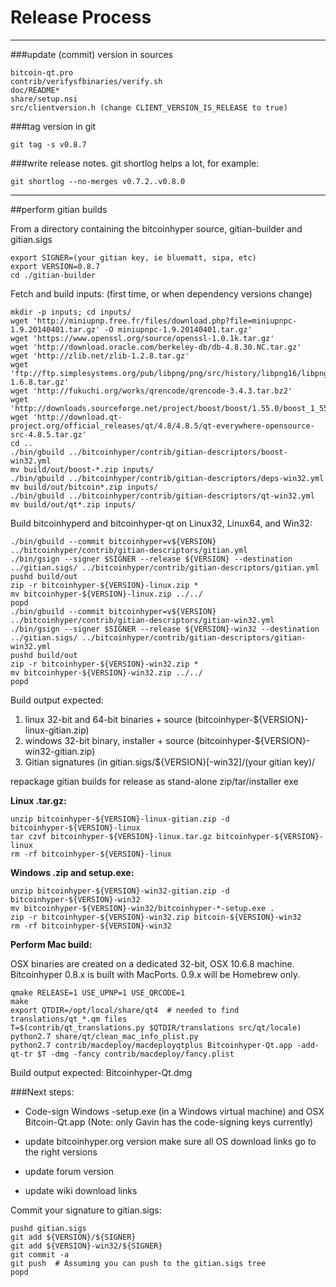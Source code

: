 Release Process
====================

* * *

###update (commit) version in sources


	bitcoin-qt.pro
	contrib/verifysfbinaries/verify.sh
	doc/README*
	share/setup.nsi
	src/clientversion.h (change CLIENT_VERSION_IS_RELEASE to true)

###tag version in git

	git tag -s v0.8.7

###write release notes. git shortlog helps a lot, for example:

	git shortlog --no-merges v0.7.2..v0.8.0

* * *

##perform gitian builds

 From a directory containing the bitcoinhyper source, gitian-builder and gitian.sigs
  
	export SIGNER=(your gitian key, ie bluematt, sipa, etc)
	export VERSION=0.8.7
	cd ./gitian-builder

 Fetch and build inputs: (first time, or when dependency versions change)

	mkdir -p inputs; cd inputs/
	wget 'http://miniupnp.free.fr/files/download.php?file=miniupnpc-1.9.20140401.tar.gz' -O miniupnpc-1.9.20140401.tar.gz'
	wget 'https://www.openssl.org/source/openssl-1.0.1k.tar.gz'
	wget 'http://download.oracle.com/berkeley-db/db-4.8.30.NC.tar.gz'
	wget 'http://zlib.net/zlib-1.2.8.tar.gz'
	wget 'ftp://ftp.simplesystems.org/pub/libpng/png/src/history/libpng16/libpng-1.6.8.tar.gz'
	wget 'http://fukuchi.org/works/qrencode/qrencode-3.4.3.tar.bz2'
	wget 'http://downloads.sourceforge.net/project/boost/boost/1.55.0/boost_1_55_0.tar.bz2'
	wget 'http://download.qt-project.org/official_releases/qt/4.8/4.8.5/qt-everywhere-opensource-src-4.8.5.tar.gz'
	cd ..
	./bin/gbuild ../bitcoinhyper/contrib/gitian-descriptors/boost-win32.yml
	mv build/out/boost-*.zip inputs/
	./bin/gbuild ../bitcoinhyper/contrib/gitian-descriptors/deps-win32.yml
	mv build/out/bitcoin*.zip inputs/
	./bin/gbuild ../bitcoinhyper/contrib/gitian-descriptors/qt-win32.yml
	mv build/out/qt*.zip inputs/

 Build bitcoinhyperd and bitcoinhyper-qt on Linux32, Linux64, and Win32:
  
	./bin/gbuild --commit bitcoinhyper=v${VERSION} ../bitcoinhyper/contrib/gitian-descriptors/gitian.yml
	./bin/gsign --signer $SIGNER --release ${VERSION} --destination ../gitian.sigs/ ../bitcoinhyper/contrib/gitian-descriptors/gitian.yml
	pushd build/out
	zip -r bitcoinhyper-${VERSION}-linux.zip *
	mv bitcoinhyper-${VERSION}-linux.zip ../../
	popd
	./bin/gbuild --commit bitcoinhyper=v${VERSION} ../bitcoinhyper/contrib/gitian-descriptors/gitian-win32.yml
	./bin/gsign --signer $SIGNER --release ${VERSION}-win32 --destination ../gitian.sigs/ ../bitcoinhyper/contrib/gitian-descriptors/gitian-win32.yml
	pushd build/out
	zip -r bitcoinhyper-${VERSION}-win32.zip *
	mv bitcoinhyper-${VERSION}-win32.zip ../../
	popd

  Build output expected:

  1. linux 32-bit and 64-bit binaries + source (bitcoinhyper-${VERSION}-linux-gitian.zip)
  2. windows 32-bit binary, installer + source (bitcoinhyper-${VERSION}-win32-gitian.zip)
  3. Gitian signatures (in gitian.sigs/${VERSION}[-win32]/(your gitian key)/

repackage gitian builds for release as stand-alone zip/tar/installer exe

**Linux .tar.gz:**

	unzip bitcoinhyper-${VERSION}-linux-gitian.zip -d bitcoinhyper-${VERSION}-linux
	tar czvf bitcoinhyper-${VERSION}-linux.tar.gz bitcoinhyper-${VERSION}-linux
	rm -rf bitcoinhyper-${VERSION}-linux

**Windows .zip and setup.exe:**

	unzip bitcoinhyper-${VERSION}-win32-gitian.zip -d bitcoinhyper-${VERSION}-win32
	mv bitcoinhyper-${VERSION}-win32/bitcoinhyper-*-setup.exe .
	zip -r bitcoinhyper-${VERSION}-win32.zip bitcoin-${VERSION}-win32
	rm -rf bitcoinhyper-${VERSION}-win32

**Perform Mac build:**

  OSX binaries are created on a dedicated 32-bit, OSX 10.6.8 machine.
  Bitcoinhyper 0.8.x is built with MacPorts.  0.9.x will be Homebrew only.

	qmake RELEASE=1 USE_UPNP=1 USE_QRCODE=1
	make
	export QTDIR=/opt/local/share/qt4  # needed to find translations/qt_*.qm files
	T=$(contrib/qt_translations.py $QTDIR/translations src/qt/locale)
	python2.7 share/qt/clean_mac_info_plist.py
	python2.7 contrib/macdeploy/macdeployqtplus Bitcoinhyper-Qt.app -add-qt-tr $T -dmg -fancy contrib/macdeploy/fancy.plist

 Build output expected: Bitcoinhyper-Qt.dmg

###Next steps:

* Code-sign Windows -setup.exe (in a Windows virtual machine) and
  OSX Bitcoin-Qt.app (Note: only Gavin has the code-signing keys currently)

* update bitcoinhyper.org version
  make sure all OS download links go to the right versions

* update forum version

* update wiki download links

Commit your signature to gitian.sigs:

	pushd gitian.sigs
	git add ${VERSION}/${SIGNER}
	git add ${VERSION}-win32/${SIGNER}
	git commit -a
	git push  # Assuming you can push to the gitian.sigs tree
	popd

